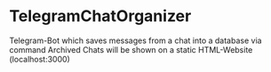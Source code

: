 # TelegramChatOrganizer
Telegram-Bot which saves messages from a chat into a database via command
Archived Chats will be shown on a static HTML-Website (localhost:3000)
